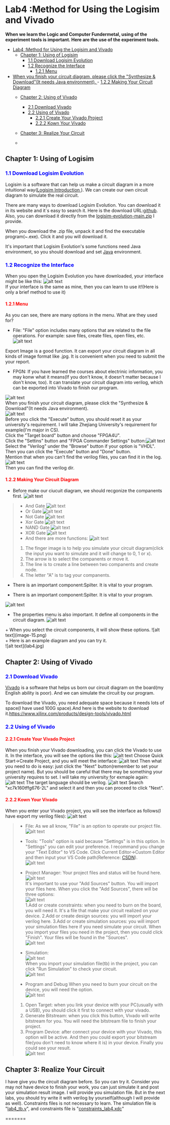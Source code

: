 # Lab4 :Method for Using the Logisim and Vivado

**When we learn the Logic and Computer Fundermetal, using of the experiment tools is important. Here are the use of the experiment tools.**

- [Lab4 :Method for Using the Logisim and Vivado](#lab4-method-for-using-the-logisim-and-vivado)
  - [Chapter 1: Using of Logisim](#chapter-1-using-of-logisim)
    - [1.1 Download Logisim Evolution](#11-download-logisim-evolution)
    - [1.2 Recognize the Interface](#12-recognize-the-interface)
      - [1.2.1 Menu](#121-menu)
- [When you finish your circuit diagram, please click the "Synthesize \& Download"(It needs Java environment). ](#when-you-finish-your-circuit-diagram-please-click-the-synthesize--downloadit-needs-java-environment-)
      - [1.2.2 Making Your Circuit Diagram](#122-making-your-circuit-diagram)
  - [Chapter 2: Using of Vivado](#chapter-2-using-of-vivado)
    - [2.1 Download Vivado](#21-download-vivado)
    - [2.2 Using of Vivado](#22-using-of-vivado)
      - [2.2.1 Create Your Vivado Project](#221-create-your-vivado-project)
      - [2.2.2 Kown Your Vivado](#222-kown-your-vivado)
  - [Chapter 3: Realize Your Circuit](#chapter-3-realize-your-circuit)
 
  - 
## Chapter 1: Using of Logisim
### <font color=Blue>1.1 Download Logisim Evolution</font>
  Logisim is a software that can help us make a circuit diagram in a more intuitional way(<a href="https://de.wikipedia.org/wiki/Logisim">Logisim Introduction </a>). We can create our own circuit diagram to simulate the real circuit.

  There are many ways to download Logisim Evolution. You can download it in its website and it`s easy to search it. Here is the download URL:<a href="https://github.com/logisim-evolution/logisim-evolution">github</a>. Also, you can download it directly from the [logisim-evolution-main.zip](logisim-evolution-main.zip) I provide.

  When you download the .zip file, unpack it and find the executable program(~.exe). Click it and you will download it.

  It's important that Logisim Evolution's some functions need Java environment, so you should download and set <a href="https://www.java.com/zh-CN/">Java</a> environment.

### <font color=Blue>1.2 Recognize the Interface</font>

  When you open the Logisim Evolution you have downloaded, your interface might be like this:
  ![alt text](image.png)
</b>  
  If your interface is the same as mine, then you can learn to use it!(Here is only a brief method to use it)
#### <font color=Red>1.2.1 Menu</font>
  As you can see, there are many options in the menu. What are they used for?
  + File:
  "File" option includes many options that are related to the file operations. For example: save files, create files, open files, etc.
  ![alt text](image-1.png)
</b>  
  Export Image is a good function. It can export your circuit diagram in all kinds of image format like .jpg. It is convenient when you need to submit the your report.

  + FPGN:
  If you have learned the courses about electrinic information, you may konw what it means(If you don't know, it doesn't matter because I don't know, too). It can translate your circuit diagram into verilog, which can be exported into Vivado to finish our program.

  ![alt text](image-2.png)<br />
  When you finish your circuit diagram, please click the "Synthesize & Download"(It needs Java environment).  
![alt text](<image221.png>)<br />
  Before you click the "Execute" button, you should reset it as your university's requirement. I will take Zhejiang University's requirement for example(I'm major in CS).
</b>  
  Click the "Target board" button and choose "FPGA4U".
</b>  
  Click the "Settins" button and "FPGA Commander Settings" button:![alt text](image-3.png)
</b>  
  Select the "Verilog" under the "Browse" button if your option is "VHDL".
</b>  
  Then you can click the "Execute" button and "Done" button.
</b>  
  Mention that when you can't find the verilog files, you can find it in the log. ![alt text](image-4.png)
</b>  
  Then you can find the verilog dir.

#### <font color=Red>1.2.2 Making Your Circuit Diagram</font></b>
  + Before make our ciucuit diagram, we should recgonize the companents first.
  ![alt text](image-6.png)
  > + And Gate
  ![alt text](image-5.png)
  >+ Or Gate
  ![alt text](image-7.png)
  >+ Not Gate
  ![alt text](image-8.png)
  >+ Xor Gate
  ![alt text](image-9.png)
  >+ NAND Gate
  ![alt text](image-10.png)
  >+ XOR Gate
  ![alt text](image-11.png)
  >+ And there are more functions:
  ![alt text](image-12.png)
  > 1. The finger image is to help you simulate your circuit diagram(click the input you want to simulate and it will change to 0, 1 or x).
  > 2. The arrow is to select the companents or move it.
  > 3. The line is to create a line between two companents and create node.
  > 4. The letter "A" is to tag your companents.

  + There is an important component:Spilter. It is vital to your program.

  + There is an important component:Spilter. It is vital to your program.  

  ![alt text](image-13.png)
</b>
  + The properties menu is also important. It define all components in the circuit diagram.
  ![alt text](image-14.png)
</b>  
  + When you select the circuit components, it will show these options.
  ![alt text](image-15.png)
<br />
  + Here is an example diagram and you can try it.
  <br />![alt text](lab4.jpg)


## Chapter 2: Using of Vivado
### <font color=Blue>2.1 Download Vivado</font>
  <a href="https://en.wikipedia.org/wiki/Vivado">Vivado</a> is a software that helps us born our circuit diagram on the board(my English ability is poor). And we can simulate the circuit by our program.

  To download the Vivado, you need adequate space because it needs lots of space(I have  used 100G space).And here is the website to download it.<a href="https://www.xilinx.com/products/design-tools/vivado.html">https://www.xilinx.com/products/design-tools/vivado.html</a>

### <font color=Blue>2.2 Using of Vivado</font>
#### <font color=Red>2.2.1 Create Your Vivado Project</font>
  When you finish your Vivado downloading, you can click the Vivado to use it.
  In the interface, you will see the options like this:
  ![alt text](image-16.png)
  Choose Quick Start->Create Project, and you will meet the interface:
  ![alt text](image-17.png)
  Then what you need to do is easy: just click the "Next" button(remember to set your project name). But you should be careful that there may be something your university requires to set. I will take my university for exmaple again:
  ![alt text](image-18.png)
  The target language should be verilog.
  ![alt text](image-19.png)
  Search "xc7k160tffg676-2L" and select it and then you can proceed to click "Next".

#### <font color=Red>2.2.2 Kown Your Vivado</font>
  When you enter your Vivado project, you will see the interface as follows(I have export my verilog files):
  ![alt text](image-20.png)

  > + File:
  > As we all know, "File" is an option to operate our project file.
  <br />![alt text](image-21.png)<br />
  > + Tools:
  > "Tools" option is said because "Settings" is in this option. In "Settings" you can edit your preference. I recommand you change your "Text Editor" to VS Code. Click Current Editor->Custom Editor and then input your VS Code path(Reference: <a href="https://blog.csdn.net/weixin_44413191/article/details/107516202?utm_medium=distribute.pc_relevant.none-task-blog-2~default~baidujs_utm_term~default-0-107516202-blog-135814994.235^v43^pc_blog_bottom_relevance_base8&spm=1001.2101.3001.4242.1&utm_relevant_index=3">CSDN</a>).
  <br />![alt text](image-22.png)<br />
  > + Project Manager:
  Your project files and status will be found here.
  <br />![alt text](image-23.png)<br />
  > It's important to use your "Add Sources" button. You will import your files here.
  When you click the "Add Sources", there will be three options:
  <br />![alt text](image-24.png)<br />
  > 1.Add or create constraints: when you need to burn on the board, you will need it. It's a file that make your circuit realized on your device.
  > 2.Add or create design sources: you will import your verilog here.
  >3.Add or create simulation sources: you will import your simulation files here if you need simulate your circuit.
  >   When you import your files you need in the project, then you could click "Finish". Your files will be found in the "Sources".
  <br />![alt text](image-26.png)<br />
  > 
  > + Simulation:
  <br />![alt text](image-25.png)<br />
  When you import your simulation file(tb) in the project, you can click "Run Simulation" to check your circuit.
  <br />![alt text](image-27.png)<br />
  > + Program and Debug
  When you need to burn your circuit on the device, you will need the option.
  <br />![alt text](image-28.png)<br />
  > 1. Open Target: when you link your device with your PC(usually with a USB), you should click it first to connect with your vivado.
  > 2. Generate Bitstream: when you click this button, Vivado will write bitstream for you. You will need the bitstream file to finish your project.
  > 3. Program Device: after connect your device with your Vivado, this option will be active. And then you could export your bitstream file(you don't need to know where it is) in your device.
  Finally you could see your result.
  <br /> ![alt text](776f62d6d18cc4fb247dd451cbb1511.jpg)

## Chapter 3: Realize Your Circuit
  I have give you the circuit diagram before. So you can try it.
  Consider you may not have device to finish your work, you can just simulate it and post your simulation result image.
  I will provide you simulation file. But in the next labs, you should try write it with verilog by yourself(although I will provide as well). Constraints files is not necessary to learn.
  The simulation file is "[lab4_tb.v](lab4_tb.v)", and constraints file is "[constraints_lab4.xdc](constraints_lab4.xdc)"
  
=======
  

